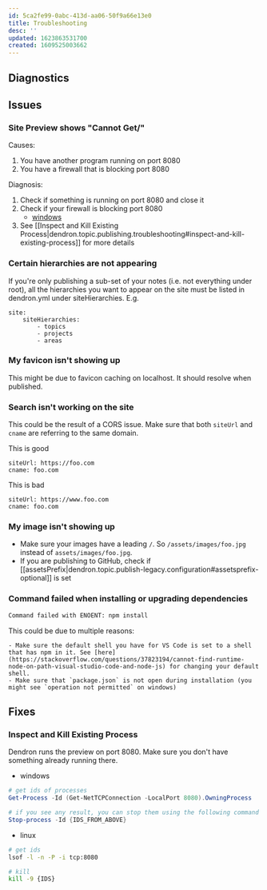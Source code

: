 ```yaml
---
id: 5ca2fe99-0abc-413d-aa06-50f9a66e13e0
title: Troubleshooting
desc: ''
updated: 1623863531700
created: 1609525003662
---
```


## Diagnostics

## Issues

### Site Preview shows "Cannot Get/"

Causes:

1. You have another program running on port 8080
2. You have a firewall that is blocking port 8080

Diagnosis:

1. Check if something is running on port 8080 and close it
2. Check if your firewall is blocking port 8080
   - [windows](https://windowsreport.com/is-windows-firewall-blocking-port-program/)
3. See [[Inspect and Kill Existing Process|dendron.topic.publishing.troubleshooting#inspect-and-kill-existing-process]] for more details

### Certain hierarchies are not appearing

If you're only publishing a sub-set of your notes (i.e. not everything under root), all the hierarchies you want to appear on the site must be listed in dendron.yml under siteHierarchies. E.g.
```
site: 
    siteHierarchies:
        - topics
        - projects
        - areas
```

### My favicon isn't showing up

This might be due to favicon caching on localhost. It should resolve when published.

### Search isn't working on the site

This could be the result of a CORS issue. Make sure that both `siteUrl` and `cname` are referring to the same domain.

This is good

```
siteUrl: https://foo.com
cname: foo.com
```

This is bad

```
siteUrl: https://www.foo.com
cname: foo.com
```

### My image isn't showing up

- Make sure your images have a leading `/`. So `/assets/images/foo.jpg` instead of `assets/images/foo.jpg`.
- If you are publishing to GitHub, check if [[assetsPrefix|dendron.topic.publish-legacy.configuration#assetsprefix-optional]] is set

### Command failed when installing or upgrading dependencies

```bash
Command failed with ENOENT: npm install 
```

This could be due to multiple reasons:

```
- Make sure the default shell you have for VS Code is set to a shell that has npm in it. See [here](https://stackoverflow.com/questions/37823194/cannot-find-runtime-node-on-path-visual-studio-code-and-node-js) for changing your default shell.
- Make sure that `package.json` is not open during installation (you might see `operation not permitted` on windows)
```

## Fixes

### Inspect and Kill Existing Process

Dendron runs the preview on port 8080. Make sure you don't have something already running there.

- windows
```powershell
# get ids of processes
Get-Process -Id (Get-NetTCPConnection -LocalPort 8080).OwningProcess

# if you see any result, you can stop them using the following command
Stop-process -Id {IDS_FROM_ABOVE}
```

- linux
```bash
# get ids
lsof -l -n -P -i tcp:8080 

# kill
kill -9 {IDS}
```
